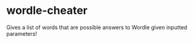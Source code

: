 # wordle-cheater
Gives a list of words that are possible answers to Wordle given inputted parameters!
